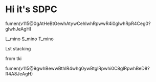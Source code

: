 # Hi it's SDPC
fumen(v115@0gAtHeBtGewhAtywCehlwhRpwwR4i0glwhRpR4Ceg0?glwhJeAgH)

L_mino S_mino T_mino

Lst stacking

from tki

fumen(v115@9gwhBewwBthlR4whg0ywBtglRpwhi0C8glRpwhBeD8?R4A8JeAgH)
